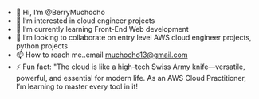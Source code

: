 - 👋 Hi, I’m @BerryMuchocho
- 👀 I’m interested in cloud engineer projects
- 🌱 I’m currently learning Front-End Web development
- 💞️ I’m looking to collaborate on entry level AWS cloud engineer projects, python projects 
- 📫 How to reach me..email muchocho13@gmail.com
- ⚡ Fun fact: "The cloud is like a high-tech Swiss Army knife—versatile, powerful, and essential for modern life. As an AWS Cloud Practitioner, I’m learning to master every tool in it!

<!---
BerryMuchocho/BerryMuchocho is a ✨ special ✨ repository because its `README.md` (this file) appears on your GitHub profile.
You can click the Preview link to take a look at your changes.
--->
